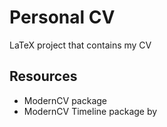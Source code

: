 # Personal CV

LaTeX project that contains my CV

## Resources

* ModernCV package
* ModernCV Timeline package by 

